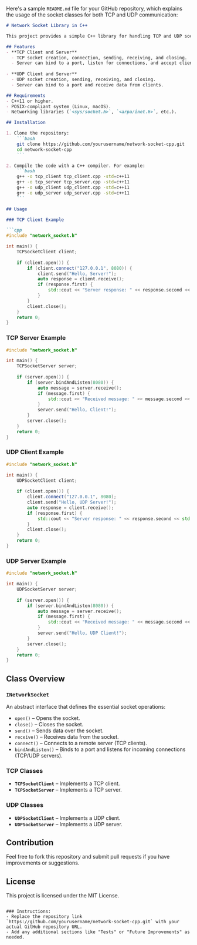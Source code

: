Here's a sample `README.md` file for your GitHub repository, which explains the usage of the socket classes for both TCP and UDP communication:

```markdown
# Network Socket Library in C++

This project provides a simple C++ library for handling TCP and UDP socket communication. It includes both client and server implementations for each protocol, allowing for flexible network communication. The library supports basic operations such as connecting, sending, receiving, binding, and listening.

## Features
- **TCP Client and Server**
  - TCP socket creation, connection, sending, receiving, and closing.
  - Server can bind to a port, listen for connections, and accept clients.
  
- **UDP Client and Server**
  - UDP socket creation, sending, receiving, and closing.
  - Server can bind to a port and receive data from clients.

## Requirements
- C++11 or higher.
- POSIX-compliant system (Linux, macOS).
- Networking libraries (`<sys/socket.h>`, `<arpa/inet.h>`, etc.).

## Installation

1. Clone the repository:
    ```bash
    git clone https://github.com/yourusername/network-socket-cpp.git
    cd network-socket-cpp
    ```

2. Compile the code with a C++ compiler. For example:
    ```bash
    g++ -o tcp_client tcp_client.cpp -std=c++11
    g++ -o tcp_server tcp_server.cpp -std=c++11
    g++ -o udp_client udp_client.cpp -std=c++11
    g++ -o udp_server udp_server.cpp -std=c++11
    ```

## Usage

### TCP Client Example

```cpp
#include "network_socket.h"

int main() {
    TCPSocketClient client;
    
    if (client.open()) {
        if (client.connect("127.0.0.1", 8080)) {
            client.send("Hello, Server!");
            auto response = client.receive();
            if (response.first) {
                std::cout << "Server response: " << response.second << std::endl;
            }
        }
        client.close();
    }
    return 0;
}
```

### TCP Server Example

```cpp
#include "network_socket.h"

int main() {
    TCPSocketServer server;
    
    if (server.open()) {
        if (server.bindAndListen(8080)) {
            auto message = server.receive();
            if (message.first) {
                std::cout << "Received message: " << message.second << std::endl;
            }
            server.send("Hello, Client!");
        }
        server.close();
    }
    return 0;
}
```

### UDP Client Example

```cpp
#include "network_socket.h"

int main() {
    UDPSocketClient client;
    
    if (client.open()) {
        client.connect("127.0.0.1", 8080);
        client.send("Hello, UDP Server!");
        auto response = client.receive();
        if (response.first) {
            std::cout << "Server response: " << response.second << std::endl;
        }
        client.close();
    }
    return 0;
}
```

### UDP Server Example

```cpp
#include "network_socket.h"

int main() {
    UDPSocketServer server;
    
    if (server.open()) {
        if (server.bindAndListen(8080)) {
            auto message = server.receive();
            if (message.first) {
                std::cout << "Received message: " << message.second << std::endl;
            }
            server.send("Hello, UDP Client!");
        }
        server.close();
    }
    return 0;
}
```

## Class Overview

### `INetworkSocket`
An abstract interface that defines the essential socket operations:
- `open()` – Opens the socket.
- `close()` – Closes the socket.
- `send()` – Sends data over the socket.
- `receive()` – Receives data from the socket.
- `connect()` – Connects to a remote server (TCP clients).
- `bindAndListen()` – Binds to a port and listens for incoming connections (TCP/UDP servers).

### TCP Classes
- **`TCPSocketClient`** – Implements a TCP client.
- **`TCPSocketServer`** – Implements a TCP server.

### UDP Classes
- **`UDPSocketClient`** – Implements a UDP client.
- **`UDPSocketServer`** – Implements a UDP server.

## Contribution
Feel free to fork this repository and submit pull requests if you have improvements or suggestions.

## License
This project is licensed under the MIT License.
```

### Instructions:
- Replace the repository link `https://github.com/yourusername/network-socket-cpp.git` with your actual GitHub repository URL.
- Add any additional sections like "Tests" or "Future Improvements" as needed.
